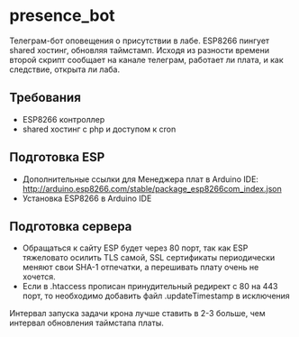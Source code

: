 # presence_bot
Телеграм-бот оповещения о присутствии в лабе. ESP8266 пингует shared хостинг, обновляя таймстамп. Исходя из разности времени второй скрипт сообщает на канале телеграм, работает ли плата, и как следствие, открыта ли лаба.

## Требования
- ESP8266 контроллер
- shared хостинг с php и доступом к cron

## Подготовка ESP
- Дополнительные ссылки для Менеджера плат в Arduino IDE: http://arduino.esp8266.com/stable/package_esp8266com_index.json
- Установка ESP8266 в Arduino IDE

## Подготовка сервера
- Обращаться к сайту ESP будет через 80 порт, так как  ESP тяжеловато осилить TLS самой, SSL сертификаты периодически меняют свои SHA-1 отпечатки, а перешивать плату очень не хочется.
- Если в .htaccess прописан принудительный редирект с 80 на 443 порт, то необходимо добавить файл .updateTimestamp в исключения


Интервал запуска задачи крона лучше ставить в 2-3 больше, чем интервал обновления таймстапа платы.
